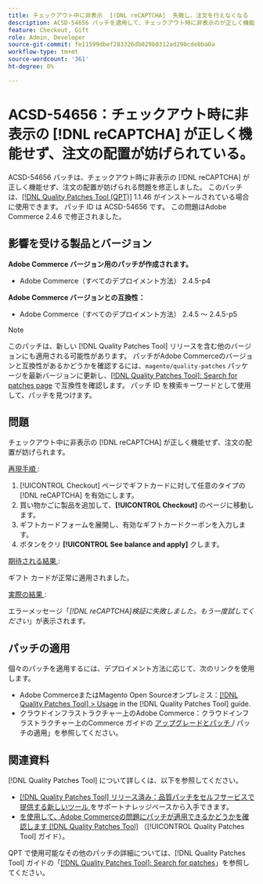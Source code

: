 ```yaml
---
title: チェックアウト中に非表示  [!DNL reCAPTCHA]  失敗し、注文を行えなくなる
description: ACSD-54656 パッチを適用して、チェックアウト時に非表示のが正しく機能せず  [!DNL reCAPTCHA]  注文の発注が妨げられるAdobe Commerceの問題を修正してください。
feature: Checkout, Gift
role: Admin, Developer
source-git-commit: fe11599dbef283326db029b0312ad290cde0ba0a
workflow-type: tm+mt
source-wordcount: '361'
ht-degree: 0%

---
```


# ACSD-54656：チェックアウト時に非表示の [!DNL reCAPTCHA] が正しく機能せず、注文の配置が妨げられている。

ACSD-54656 パッチは、チェックアウト時に非表示の [!DNL reCAPTCHA] が正しく機能せず、注文の配置が妨げられる問題を修正しました。 このパッチは、[[!DNL Quality Patches Tool (QPT)]](https://experienceleague.adobe.com/ja/docs/commerce-knowledge-base/kb/announcements/commerce-announcements/magento-quality-patches-released-new-tool-to-self-serve-quality-patches) 1.1.46 がインストールされている場合に使用できます。 パッチ ID は ACSD-54656 です。 この問題はAdobe Commerce 2.4.6 で修正されました。

## 影響を受ける製品とバージョン

**Adobe Commerce バージョン用のパッチが作成されます。**

* Adobe Commerce（すべてのデプロイメント方法） 2.4.5-p4

**Adobe Commerce バージョンとの互換性：**

* Adobe Commerce（すべてのデプロイメント方法） 2.4.5 ～ 2.4.5-p5

>[!NOTE]
>
>このパッチは、新しい [!DNL Quality Patches Tool] リリースを含む他のバージョンにも適用される可能性があります。 パッチがAdobe Commerceのバージョンと互換性があるかどうかを確認するには、`magento/quality-patches` パッケージを最新バージョンに更新し、[[!DNL Quality Patches Tool]: Search for patches page](https://experienceleague.adobe.com/tools/commerce-quality-patches/index.html?lang=ja) で互換性を確認します。 パッチ ID を検索キーワードとして使用して、パッチを見つけます。

## 問題

チェックアウト中に非表示の [!DNL reCAPTCHA] が正しく機能せず、注文の配置が妨げられます。

<u> 再現手順 </u>:

1. [!UICONTROL Checkout] ページでギフトカードに対して任意のタイプの [!DNL reCAPTCHA] を有効にします。
1. 買い物かごに製品を追加して、**[!UICONTROL Checkout]** のページに移動します。
1. ギフトカードフォームを展開し、有効なギフトカードクーポンを入力します。
1. ボタンをクリ **[!UICONTROL See balance and apply]** クします。

<u> 期待される結果 </u>:

ギフト カードが正常に適用されました。

<u> 実際の結果 </u>:

エラーメッセージ「*[!DNL reCAPTCHA]検証に失敗しました。もう一度試してください*」が表示されます。

## パッチの適用

個々のパッチを適用するには、デプロイメント方法に応じて、次のリンクを使用します。

* Adobe CommerceまたはMagento Open Sourceオンプレミス：[[!DNL Quality Patches Tool] > Usage](/help/tools/quality-patches-tool/usage.md) in the [!DNL Quality Patches Tool] guide.
* クラウドインフラストラクチャー上のAdobe Commerce：クラウドインフラストラクチャー上のCommerce ガイドの [ アップグレードとパッチ ](https://experienceleague.adobe.com/docs/commerce-cloud-service/user-guide/develop/upgrade/apply-patches.html?lang=ja)/ パッチの適用」を参照してください。

## 関連資料

[!DNL Quality Patches Tool] について詳しくは、以下を参照してください。

* [[!DNL Quality Patches Tool]  リリース済み：品質パッチをセルフサービスで提供する新しいツール ](https://experienceleague.adobe.com/ja/docs/commerce-knowledge-base/kb/announcements/commerce-announcements/magento-quality-patches-released-new-tool-to-self-serve-quality-patches) をサポートナレッジベースから入手できます。
* [ を使用して、Adobe Commerceの問題にパッチが適用できるかどうかを確認します  [!DNL Quality Patches Tool]](/help/tools/quality-patches-tool/patches-available-in-qpt/check-patch-for-magento-issue-with-magento-quality-patches.md) （[!UICONTROL Quality Patches Tool] ガイド）。


QPT で使用可能なその他のパッチの詳細については、[!DNL Quality Patches Tool] ガイドの「[[!DNL Quality Patches Tool]: Search for patches](https://experienceleague.adobe.com/tools/commerce-quality-patches/index.html?lang=ja)」を参照してください。
